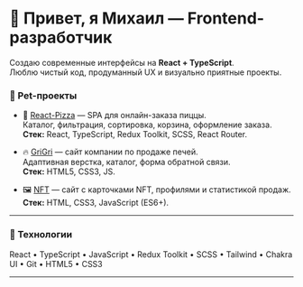# 👋 Привет, я Михаил — Frontend-разработчик

Создаю современные интерфейсы на **React + TypeScript**.  
Люблю чистый код, продуманный UX и визуально приятные проекты.

### 🚀 Pet-проекты

- 🍕 [React-Pizza](https://github.com/AugustCoonCat/React-Pizza) — SPA для онлайн-заказа пиццы.  
  Каталог, фильтрация, сортировка, корзина, оформление заказа.  
  **Стек:** React, TypeScript, Redux Toolkit, SCSS, React Router.

- 🔥 [GriGri](https://pechki-tut.ru/) — сайт компании по продаже печей.  
  Адаптивная верстка, каталог, форма обратной связи.  
  **Стек:** HTML5, CSS3, JS.

- 🖼 [NFT](https://github.com/AugustCoonCat/NFT) — сайт с карточками NFT, профилями и статистикой продаж.  
  **Стек:** HTML, CSS3, JavaScript (ES6+).

---

### 🧩 Технологии

React • TypeScript • JavaScript • Redux Toolkit • SCSS • Tailwind • Chakra UI • Git • HTML5 • CSS3

---


